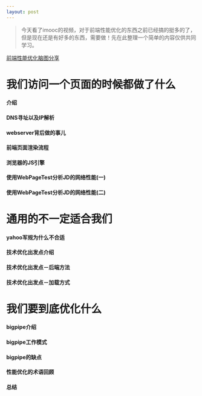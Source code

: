 ```yaml
---
layout: post
---
```


> 今天看了imooc的视频，对于前端性能优化的东西之前已经搞的挺多的了，但是现在还是有好多的东西，需要做！先在此整理一个简单的内容仅供共同学习。

[前端性能优化脑图分享](https://beth-zhang.github.io/kityminder-test/src/fe-1.html)

# 我们访问一个页面的时候都做了什么

#### 介绍

#### DNS寻址以及IP解析

#### webserver背后做的事儿

#### 前端页面渲染流程

#### 浏览器的JS引擎

#### 使用WebPageTest分析JD的网络性能(一)

#### 使用WebPageTest分析JD的网络性能(二)

# 通用的不一定适合我们

#### yahoo军规为什么不合适

#### 技术优化出发点介绍

#### 技术优化出发点－后端方法

#### 技术优化出发点－加载方式

# 我们要到底优化什么

#### bigpipe介绍

#### bigpipe工作模式

#### bigpipe的缺点

#### 性能优化的术语回顾

#### 总结